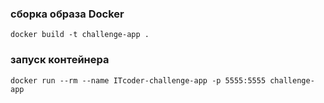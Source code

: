 ### сборка образа Docker
```
docker build -t challenge-app .
```

### запуск контейнера
```
docker run --rm --name ITcoder-challenge-app -p 5555:5555 challenge-app
```